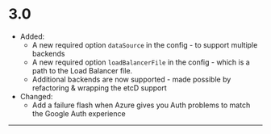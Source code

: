 # 3.0
 - Added:
   - A new required option `dataSource` in the config - to support multiple backends
   - A new required option `loadBalancerFile` in the config - which is a path to the Load Balancer file.
   - Additional backends are now supported - made possible by refactoring & wrapping the etcD support
 - Changed:
   - Add a failure flash when Azure gives you Auth problems to match the Google Auth experience

---
